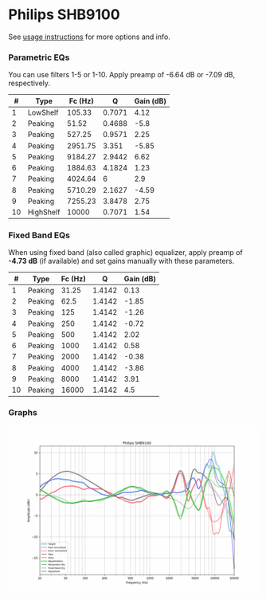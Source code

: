 # Philips SHB9100
See [usage instructions](https://github.com/jaakkopasanen/AutoEq#usage) for more options and info.

### Parametric EQs
You can use filters 1-5 or 1-10. Apply preamp of -6.64 dB or -7.09 dB, respectively.

|   # | Type      |   Fc (Hz) |      Q |   Gain (dB) |
|-----|-----------|-----------|--------|-------------|
|   1 | LowShelf  |    105.33 | 0.7071 |        4.12 |
|   2 | Peaking   |     51.52 | 0.4688 |       -5.8  |
|   3 | Peaking   |    527.25 | 0.9571 |        2.25 |
|   4 | Peaking   |   2951.75 | 3.351  |       -5.85 |
|   5 | Peaking   |   9184.27 | 2.9442 |        6.62 |
|   6 | Peaking   |   1884.63 | 4.1824 |        1.23 |
|   7 | Peaking   |   4024.64 | 6      |        2.9  |
|   8 | Peaking   |   5710.29 | 2.1627 |       -4.59 |
|   9 | Peaking   |   7255.23 | 3.8478 |        2.75 |
|  10 | HighShelf |  10000    | 0.7071 |        1.54 |

### Fixed Band EQs
When using fixed band (also called graphic) equalizer, apply preamp of **-4.73 dB** (if available) and set gains manually with these parameters.

|   # | Type    |   Fc (Hz) |      Q |   Gain (dB) |
|-----|---------|-----------|--------|-------------|
|   1 | Peaking |     31.25 | 1.4142 |        0.13 |
|   2 | Peaking |     62.5  | 1.4142 |       -1.85 |
|   3 | Peaking |    125    | 1.4142 |       -1.26 |
|   4 | Peaking |    250    | 1.4142 |       -0.72 |
|   5 | Peaking |    500    | 1.4142 |        2.02 |
|   6 | Peaking |   1000    | 1.4142 |        0.58 |
|   7 | Peaking |   2000    | 1.4142 |       -0.38 |
|   8 | Peaking |   4000    | 1.4142 |       -3.86 |
|   9 | Peaking |   8000    | 1.4142 |        3.91 |
|  10 | Peaking |  16000    | 1.4142 |        4.5  |

### Graphs
![](./Philips%20SHB9100.png)

